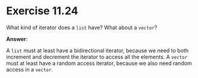 # Exercise 11.24

What kind of iterator does a `list` have? What about a `vector`?

**Answer**:

A `list` must at least have a bidirectional iterator, because we need to both increment and decrement the iterator to access all the elements. A `vector` must at least have a random access iterator, because we also need random access in a `vector`.